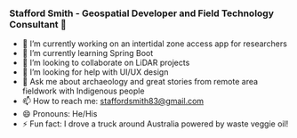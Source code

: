 ### Stafford Smith - Geospatial Developer and Field Technology Consultant 👋

- 🔭 I’m currently working on an intertidal zone access app for researchers
- 🌱 I’m currently learning Spring Boot
- 👯 I’m looking to collaborate on LiDAR projects
- 🤔 I’m looking for help with UI/UX design
- 💬 Ask me about archaeology and great stories from remote area fieldwork with Indigenous people
- 📫 How to reach me: staffordsmith83@gmail.com
- 😄 Pronouns: He/His
- ⚡ Fun fact: I drove a truck around Australia powered by waste veggie oil!

